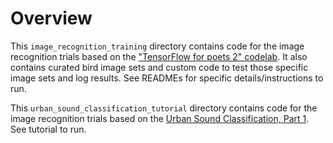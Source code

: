 # Overview

This `image_recognition_training` directory contains code for the image recognition trials based on the
["TensorFlow for poets 2" codelab](https://codelabs.developers.google.com/codelabs/tensorflow-for-poets-2). It also contains curated bird image sets and custom code to test those specific image sets and log results.
See READMEs for specific details/instructions to run.

This `urban_sound_classification_tutorial` directory contains code for the image recognition trials based on the
[Urban Sound Classification, Part 1](https://aqibsaeed.github.io/2016-09-03-urban-sound-classification-part-1/). See tutorial to run.
